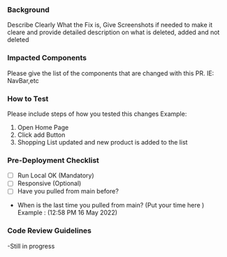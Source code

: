 ### Background

Describe Clearly What the Fix is, Give Screenshots if needed to make it cleare and provide detailed description on what is deleted, added and not deleted 
### Impacted Components

Please give the list of the components that are changed with this PR. IE: NavBar,etc

### How to Test

Please include steps of how you tested this changes
Example:
1. Open Home Page 
2. Click add Button
3. Shopping List updated and new product is added to the list 

### Pre-Deployment Checklist

- [ ] Run Local OK (Mandatory)
- [ ] Responsive (Optional)
- [ ] Have you pulled from main before? 
- When is the last time you pulled from main? (Put your time here  ) Example : (12:58 PM 16 May 2022)

### Code Review Guidelines
-Still in progress
